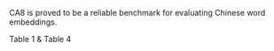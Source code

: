 CA8 is proved to be a reliable benchmark for evaluating Chinese word embeddings.

Table 1 & Table 4
